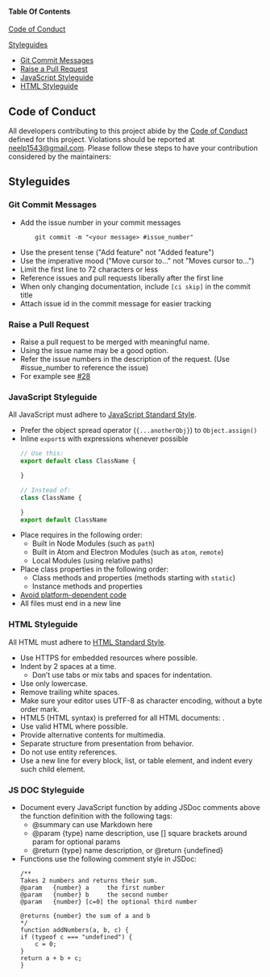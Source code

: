 #### Table Of Contents

[Code of Conduct](#code-of-conduct)

[Styleguides](#styleguides)
  * [Git Commit Messages](#git-commit-messages)
  * [Raise a Pull Request](#raise-a-pull-request)
  * [JavaScript Styleguide](#javascript-styleguide)
  * [HTML Styleguide](#html-styleguide)
  

## Code of Conduct

All developers contributing to this project abide by the [Code of Conduct](CODE_OF_CONDUCT.md) defined for this project. Violations should be reported at  [neelp1543@gmail.com](mailto:neelp1543@gmail.com).
Please follow these steps to have your contribution considered by the maintainers:


## Styleguides

### Git Commit Messages

* Add the issue number in your commit messages
    ```
        git commit -m "<your message> #issue_number"
    ```
* Use the present tense ("Add feature" not "Added feature")
* Use the imperative mood ("Move cursor to..." not "Moves cursor to...")
* Limit the first line to 72 characters or less
* Reference issues and pull requests liberally after the first line
* When only changing documentation, include `[ci skip]` in the commit title
* Attach issue id in the commit message for easier tracking

### Raise a Pull Request
* Raise a pull request to be merged with meaningful name.
* Using the issue name may be a good option.
* Refer the issue numbers in the description of the request. (Use #issue_number to reference the issue)
* For example see [#28](https://github.com/ultraultimated/savitar/pull/28)


### JavaScript Styleguide

All JavaScript must adhere to [JavaScript Standard Style](https://standardjs.com/).

* Prefer the object spread operator (`{...anotherObj}`) to `Object.assign()`
* Inline `export`s with expressions whenever possible
  ```js
  // Use this:
  export default class ClassName {

  }

  // Instead of:
  class ClassName {

  }
  export default ClassName
  ```
* Place requires in the following order:
    * Built in Node Modules (such as `path`)
    * Built in Atom and Electron Modules (such as `atom`, `remote`)
    * Local Modules (using relative paths)
* Place class properties in the following order:
    * Class methods and properties (methods starting with `static`)
    * Instance methods and properties
* [Avoid platform-dependent code](https://flight-manual.atom.io/hacking-atom/sections/cross-platform-compatibility/)
* All files must end in a new line


### HTML Styleguide

All HTML must adhere to [HTML Standard Style](https://google.github.io/styleguide/htmlcssguide.html).

* Use HTTPS for embedded resources where possible.
* Indent by 2 spaces at a time.
    * Don’t use tabs or mix tabs and spaces for indentation.
* Use only lowercase.
* Remove trailing white spaces.
* Make sure your editor uses UTF-8 as character encoding, without a byte order mark.
* HTML5 (HTML syntax) is preferred for all HTML documents: <!DOCTYPE html>.
* Use valid HTML where possible.
* Provide alternative contents for multimedia.
* Separate structure from presentation from behavior.
* Do not use entity references.
* Use a new line for every block, list, or table element, and indent every such child element.


### JS DOC Styleguide

* Document every JavaScript function by adding JSDoc comments above the function definition with the following tags:
    * @summary can use Markdown here
    * @param {type} name description, use [] square brackets around param for optional params
    * @return {type} name description, or @return {undefined}
* Functions use the following comment style in JSDoc:
    ```
    /**
    Takes 2 numbers and returns their sum.
    @param   {number} a     the first number
    @param   {number} b     the second number
    @param   {number} [c=0] the optional third number
    
    @returns {number} the sum of a and b
    */
    function addNumbers(a, b, c) {
    if (typeof c === "undefined") {
        c = 0;
    }
    return a + b + c;
    }
    ```

